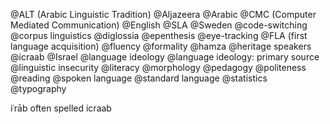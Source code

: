 @ALT (Arabic Linguistic Tradition)
@Aljazeera
@Arabic
@CMC (Computer Mediated Communication)
@English 
@SLA
@Sweden
@code-switching
@corpus linguistics
@diglossia
@epenthesis
@eye-tracking
@FLA (first language acquisition)
@fluency
@formality
@hamza
@heritage speakers
@icraab
@Israel
@language ideology
@language ideology: primary source
@linguistic insecurity
@literacy
@morphology
@pedagogy
@politeness
@reading
@spoken language
@standard language
@statistics
@typography

iʿrāb often spelled icraab
